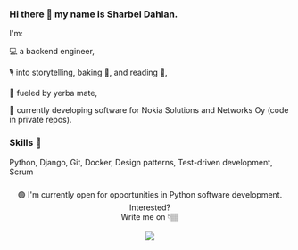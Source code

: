 ### Hi there 👋 my name is Sharbel Dahlan.

I'm:

💻 a backend engineer,

🎙 into storytelling, baking 🍕, and reading 📖,

🧉 fueled by yerba mate,

🌱 currently developing software for Nokia Solutions and Networks Oy (code in private repos).

### Skills 🐍
Python, Django, Git, Docker, Design patterns, Test-driven development, Scrum

###
<div align="center">
🟢 I'm currently open for opportunities in Python software development. Interested?<br>
    Write me on 👇🏽<br><br>
    <a class="button" href="https://www.linkedin.com/in/sharbeldahlan" target="_blank" rel="nofollow noopener">
        <img src="https://img.shields.io/badge/LinkedIn-0077B5?style=for-the-badge&logo=linkedin&logoColor=white" />
    </a>
</div>
